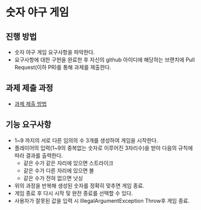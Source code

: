 # 숫자 야구 게임
## 진행 방법
* 숫자 야구 게임 요구사항을 파악한다.
* 요구사항에 대한 구현을 완료한 후 자신의 github 아이디에 해당하는 브랜치에 Pull Request(이하 PR)를 통해 과제를 제출한다.

## 과제 제출 과정
* [과제 제출 방법](https://github.com/next-step/nextstep-docs/tree/master/precourse)

## 기능 요구사항
* 1~9 까지의 서로 다른 임의의 수 3개를 생성하여 게임을 시작한다.
* 플레이어의 입력(1~9의 중복없는 숫자로 이루어진 3자리수)을 받아 다음의 규칙에 따라 결과를 출력한다.
  * 같은 수가 같은 자리에 있으면 스트라이크
  * 같은 수가 다른 자리에 있으면 볼
  * 같은 수가 전혀 없으면 낫싱
* 위의 과정을 반복해 생성된 숫자를 정확히 맞추면 게임 종료.
* 게임 종료 후 다시 시작 및 완전 종료를 선택할 수 있다.
* 사용자가 잘못된 값을 입력 시 IllegalArgumentException Throw후 게임 종료.